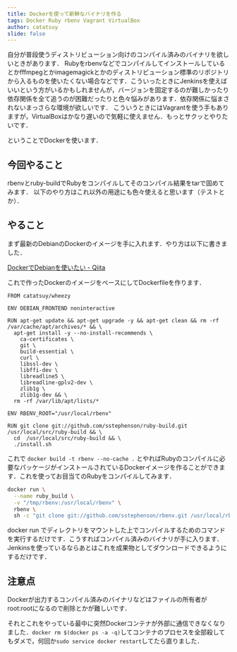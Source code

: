 ```yaml
---
title: Dockerを使って新鮮なバイナリを作る
tags: Docker Ruby rbenv Vagrant VirtualBox
author: catatsuy
slide: false
---
```


自分が普段使うディストリビューション向けのコンパイル済みのバイナリを欲しいときがあります．
Rubyをrbenvなどでコンパイルしてインストールしているとかfffmpegとかimagemagickとかのディストリビューション標準のリポジトリから入るものを使いたくない場合などです．こういったときにJenkinsを使えばいいという方がいるかもしれませんが，バージョンを固定するのが難しかったり依存関係を全て追うのが困難だったりと色々悩みがあります．依存関係に悩まされないまっさらな環境が欲しいです．
こういうときにはVagrantを使う手もありますが，VirtualBoxはかなり遅いので気軽に使えません．もっとサクッとやりたいです．

ということでDockerを使います．

## 今回やること

rbenvとruby-buildでRubyをコンパイルしてそのコンパイル結果をtarで固めてみます．
以下のやり方はこれ以外の用途にも色々使えると思います（テストとか）．

## やること

まず最新のDebianのDockerのイメージを手に入れます．やり方は以下に書きました．

[DockerでDebianを使いたい - Qiita](http://qiita.com/catatsuy/items/4245e49903252d4ba54c)

これで作ったDockerのイメージをベースにしてDockerfileを作ります．

```:Dockerfile
FROM catatsuy/wheezy

ENV DEBIAN_FRONTEND noninteractive

RUN apt-get update && apt-get upgrade -y && apt-get clean && rm -rf /var/cache/apt/archives/* && \
  apt-get install -y --no-install-recommends \
    ca-certificates \
    git \
    build-essential \
    curl \
    libssl-dev \
    libffi-dev \
    libreadline5 \
    libreadline-gplv2-dev \
    zlib1g \
    zlib1g-dev && \
  rm -rf /var/lib/apt/lists/*

ENV RBENV_ROOT="/usr/local/rbenv"

RUN git clone git://github.com/sstephenson/ruby-build.git /usr/local/src/ruby-build && \
  cd  /usr/local/src/ruby-build && \
  ./install.sh
```

これで `docker build -t rbenv --no-cache .` とやればRubyのコンパイルに必要なパッケージがインストールされているDockerイメージを作ることができます．これを使ってお目当てのRubyをコンパイルしてみます．

```bash
docker run \
  --name ruby_build \
  -v "/tmp/rbenv:/usr/local/rbenv" \
  rbenv \
  sh -c "git clone git://github.com/sstephenson/rbenv.git /usr/local/rbenv; mkdir -p /usr/local/rbenv/shims; mkdir -p /usr/local/rbenv/versions; CONFIGURE_OPTS='--disable-install-rdoc' /usr/local/rbenv/bin/rbenv install ${TARGET_VER} -v; /usr/local/rbenv/bin/rbenv rehash"
```

docker run でディレクトリをマウントした上でコンパイルするためのコマンドを実行するだけです．こうすればコンパイル済みのバイナリが手に入ります．
Jenkinsを使っているならあとはこれを成果物としてダウンロードできるようにするだけです．

## 注意点

Dockerが出力するコンパイル済みのバイナリなどはファイルの所有者がroot:rootになるので削除とかが難しいです．

それとこれをやっている最中に突然Dockerコンテナが外部に通信できなくなりました．`docker rm $(docker ps -a -q)`してコンテナのプロセスを全部殺してもダメで，何回か`sudo service docker restart`してたら直りました．

